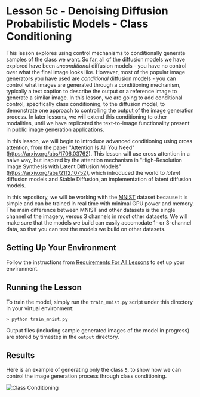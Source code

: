 # Lesson 5c - Denoising Diffusion Probabilistic Models - Class Conditioning

This lesson explores using control mechanisms to conditionally generate samples of the class we want. So far, all of the diffusion models we have explored have been *unconditional* diffusion models - you have no control over what the final image looks like. However, most of the popular image generators you have used are *conditional* diffusion models - you can control what images are generated through a conditioning mechanism, typically a text caption to describe the output or a reference image to generate a similar image. In this lesson, we are going to add conditional control, specifically class conditioning, to the diffusion model, to demonstrate one approach to controlling the output of the image generation process. In later lessons, we will extend this conditioning to other modalities, until we have replicated the text-to-image functionality present in public image generation applications. 

In this lesson, we will begin to introduce advanced conditioning using cross attention, from the paper "Attention Is All You Need" (https://arxiv.org/abs/1706.03762). This lesson will use cross attention in a naive way, but inspired by the attention mechanism in "High-Resolution Image Synthesis with Latent Diffusion Models" (https://arxiv.org/abs/2112.10752), which introduced the world to *latent* diffusion models and Stable Diffusion, an implementation of latent diffusion models.

In this repository, we will be working with the [MNIST](https://en.wikipedia.org/wiki/MNIST_database) dataset because it is simple and can be trained in real time with minimal GPU power and memory. The main difference between MNIST and other datasets is the single channel of the imagery, versus 3 channels in most other datasets. We will make sure that the models we build can easily accomodate 1- or 3-channel data, so that you can test the models we build on other datasets.

## Setting Up Your Environment

Follow the instructions from [Requirements For All Lessons](https://github.com/swookey-thinky/mindiffusion?tab=readme-ov-file#requirements-for-all-lessons) to set up your environment.

## Running the Lesson

To train the model, simply run the `train_mnist.py` script under this directory in your virtual environment:

```
> python train_mnist.py
```

Output files (including sample generated images of the model in progress) are stored by timestep in the `output` directory.

## Results

Here is an example of generating only the class `5`, to show how we can control the image generation process through class conditioning.

![Class Conditioning](https://drive.google.com/uc?export=view&id=1vyNRZ06mTy3-_jqzbevm_Iz0fnE7PUND)
